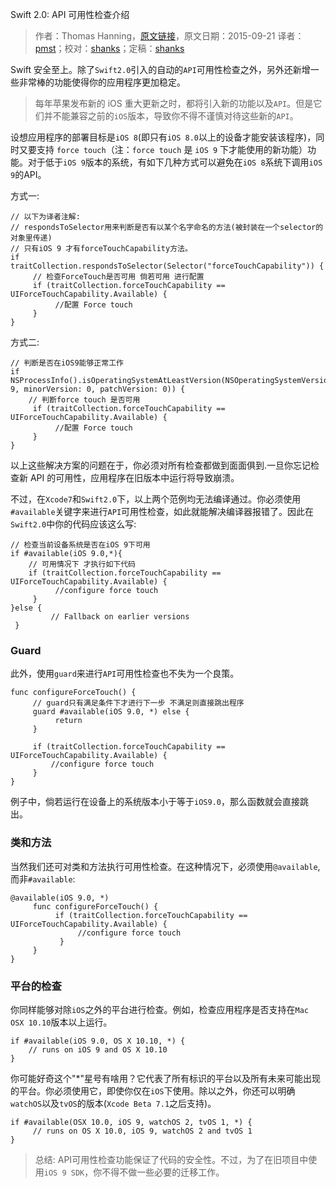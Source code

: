 Swift 2.0: API 可用性检查介绍

> 作者：Thomas Hanning，[原文链接](http://www.thomashanning.com/api-availability-checking-in-swift-2-0/)，原文日期：2015-09-21
> 译者：[pmst](http://www.jianshu.com/users/596f2ba91ce9/latest_articles)；校对：[shanks](http://codebuild.me/)；定稿：[shanks](http://codebuild.me/)
  








Swift 安全至上。除了`Swift2.0`引入的自动的`API`可用性检查之外，另外还新增一些非常棒的功能使得你的应用程序更加稳定。

> 每年苹果发布新的 iOS 重大更新之时，都将引入新的功能以及`API`。但是它们并不能兼容之前的`iOS`版本，导致你不得不谨慎对待这些新的`API`。

设想应用程序的部署目标是`iOS 8`(即只有`iOS 8.0`以上的设备才能安装该程序)，同时又要支持 `force touch`（注：`force touch` 是 `iOS 9` 下才能使用的新功能）功能。对于低于`iOS 9`版本的系统，有如下几种方式可以避免在`iOS 8`系统下调用`iOS 9`的API。



方式一:     

    
    // 以下为译者注解:
    // respondsToSelector用来判断是否有以某个名字命名的方法(被封装在一个selector的对象里传递)
    // 只有iOS 9 才有forceTouchCapability方法。
    if traitCollection.respondsToSelector(Selector("forceTouchCapability")) {
    	 // 检查ForceTouch是否可用 倘若可用 进行配置
         if (traitCollection.forceTouchCapability == UIForceTouchCapability.Available) {
              //配置 Force touch
         }
    }

方式二:     

    
    // 判断是否在iOS9能够正常工作
    if NSProcessInfo().isOperatingSystemAtLeastVersion(NSOperatingSystemVersion(majorVersion: 9, minorVersion: 0, patchVersion: 0)) {
    	// 判断force touch 是否可用
         if (traitCollection.forceTouchCapability == UIForceTouchCapability.Available) {
              //配置 Force touch
         }
    }

以上这些解决方案的问题在于，你必须对所有检查都做到面面俱到.一旦你忘记检查新 API 的可用性，应用程序在旧版本中运行将导致崩溃。

不过，在`Xcode7`和`Swift2.0`下，以上两个范例均无法编译通过。你必须使用`#available`关键字来进行`API`可用性检查，如此就能解决编译器报错了。因此在`Swift2.0`中你的代码应该这么写:

    
    // 检查当前设备系统是否在iOS 9下可用
    if #available(iOS 9.0,*){
    	// 可用情况下 才执行如下代码
    	if (traitCollection.forceTouchCapability == UIForceTouchCapability.Available) {
              //configure force touch
         } 
    }else {
             // Fallback on earlier versions
     }

### Guard

此外，使用`guard`来进行`API`可用性检查也不失为一个良策。

    
    func configureForceTouch() {
    	 // guard只有满足条件下才进行下一步 不满足则直接跳出程序
         guard #available(iOS 9.0, *) else {
              return
         }
    
         if (traitCollection.forceTouchCapability == UIForceTouchCapability.Available) {
             //configure force touch
         }        
    }

例子中，倘若运行在设备上的系统版本小于等于`iOS9.0`，那么函数就会直接跳出。



### 类和方法

当然我们还可对类和方法执行可用性检查。在这种情况下，必须使用`@available`,而非`#available`:

    @available(iOS 9.0, *)
         func configureForceTouch() {
              if (traitCollection.forceTouchCapability == UIForceTouchCapability.Available) {
                   //configure force touch
               }    
         }
    }



### 平台的检查

你同样能够对除`iOS`之外的平台进行检查。例如，检查应用程序是否支持在`Mac OSX 10.10`版本以上运行。

    
    if #available(iOS 9.0, OS X 10.10, *) {
        // runs on iOS 9 and OS X 10.10
    }

你可能好奇这个"*"星号有啥用？它代表了所有标识的平台以及所有未来可能出现的平台。你必须使用它，即使你仅在`iOS`下使用。除以之外，你还可以明确`watchOS`以及`tvOS`的版本(`Xcode Beta 7.1`之后支持)。

    
    if #available(OSX 10.0, iOS 9, watchOS 2, tvOS 1, *) {
         // runs on OS X 10.0, iOS 9, watchOS 2 and tvOS 1
    }

>总结: API可用性检查功能保证了代码的安全性。不过，为了在旧项目中使用`iOS 9 SDK`，你不得不做一些必要的迁移工作。































